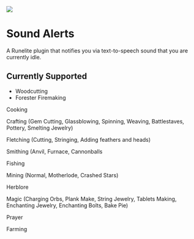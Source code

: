 ![](https://runelite.net/img/logo.png)
# Sound Alerts
A Runelite plugin that notifies you via text-to-speech sound that you are currently idle.

## Currently Supported
- Woodcutting
- Forester Firemaking

Cooking

Crafting (Gem Cutting, Glassblowing, Spinning, Weaving, Battlestaves, Pottery, Smelting Jewelry)

Fletching (Cutting, Stringing, Adding feathers and heads)

Smithing (Anvil, Furnace, Cannonballs

Fishing 

Mining (Normal, Motherlode, Crashed Stars)

Herblore

Magic (Charging Orbs, Plank Make, String Jewelry, Tablets Making, Enchanting Jewelry, Enchanting Bolts, Bake Pie)

Prayer

Farming
